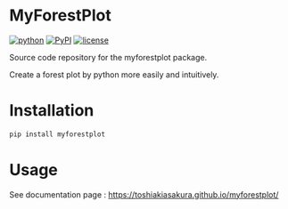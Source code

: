 # MyForestPlot
[![python](https://img.shields.io/pypi/pyversions/myforestplot)](https://www.python.org/)
[![PyPI](https://img.shields.io/pypi/v/myforestplot.svg)](https://pypi.org/project/myforestplot/)
[![license](https://img.shields.io/pypi/l/myforestplot?color=blue)](https://github.com/toshiakiasakura/myforestplot/blob/main/LICENSE)

Source code repository for the myforestplot package.

Create a forest plot by python more easily and intuitively. 

# Installation
```bash
pip install myforestplot
```

# Usage
See documentation page : https://toshiakiasakura.github.io/myforestplot/


